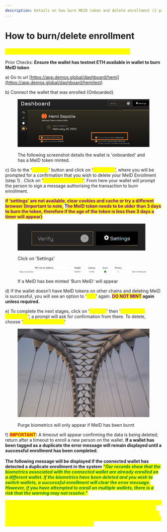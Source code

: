 ```yaml
---
description: Details on how burn MEID token and delete enrollment (2 parts)
---
```


# How to burn/delete enrollment

### <mark style="color:yellow;">Steps to burn/delete your enrollment & MEID token</mark>

Prior Checks: **Ensure the wallet has testnet ETH available in wallet to burn MeID token**&#x20;

a) Go to url [https://app.demos.global/dashboard/hemi](https://app.demos.global/dashboard/hemitest)

b) Connect the wallet that was enrolled {Onboarded}&#x20;

<figure><img src="../../.gitbook/assets/image.png" alt=""><figcaption><p>The following screenshot details the wallet is 'onboarded' and has a MeID token minted.</p></figcaption></figure>

c) Go to the ‘_<mark style="color:yellow;">**settings**</mark>_’ button and click on ‘_<mark style="color:yellow;">**Burn MeID**</mark>_’, where you will be prompted for a confirmation that you wish to delete your MeID Enrollment (step 1) . Click on ‘_<mark style="color:yellow;">**Yes, burn my token**</mark>_’. From here your wallet will prompt the person to sign a message authorising the transaction to burn enrollment.&#x20;

<mark style="color:purple;">**if ‘settings’ are not available, clear cookies and cache or try a different browser \[Important to note,**</mark>**&#x20;T**<mark style="color:purple;">**he MeID token needs to be older than 3 days to burn the token, therefore if the age of the token is less than 3 days a timer will appear}**</mark>&#x20;

<figure><img src="../../.gitbook/assets/image (1).png" alt=""><figcaption><p>Click on 'Settings'</p></figcaption></figure>

<figure><img src="../../.gitbook/assets/image (2).png" alt=""><figcaption><p>If a MeID has bee minted 'Burn MeID' will appear</p></figcaption></figure>

d) If the wallet doesn’t have MeID tokens on other chains and deleting MeiD is successful, you will see an option to ‘_<mark style="color:yellow;">**Mint**</mark>_’ again. <mark style="color:purple;">**DO NOT MINT**</mark>**&#x20;again unless required.**&#x20;

e) To complete the next stages, click on ‘_<mark style="color:yellow;">**settings**</mark>_’ then ‘_<mark style="color:yellow;">**Purge MeID enrollment**</mark>_’; a prompt will ask for confirmation from there. To delete, choose ‘_<mark style="color:yellow;">**Deactivate account**</mark>_’&#x20;

<figure><img src="../../.gitbook/assets/image (3).png" alt=""><figcaption><p>Purge biometrics will only appear if MeID has been burnt</p></figcaption></figure>

f) <mark style="color:red;">**IMPORTANT**</mark>**:** A timeout will appear confirming the data is being deleted; return after a timeout to enroll a new person on the wallet. **If a wallet has been tagged as a duplicate the error message will remain displayed until a successful enrollment has been completed.**\
\
**The following message will be displayed if the connected wallet has detected a duplicate enrollment in the system&#x20;**_<mark style="color:green;">**"Our records show that the biometrics associated with the connected wallet are already enrolled on a different wallet. If the biometrics have been deleted and you wish to switch wallets, a successful enrollment will clear the error message. However, if you have attempted to enroll on multiple wallets, there is a risk that the warning may not resolve."**</mark>_



<mark style="color:yellow;">IMPORTANT NOTE : once the wallet enrolment has been deleted after the 7-day timeout, the person can attempt to enroll on another wallet. If a wallet was tagged as a duplicate, if the person successfully enrolls on that wallet, the message will disappear. If the person has attempted to enroll on another wallet the message will continue to display.</mark>

